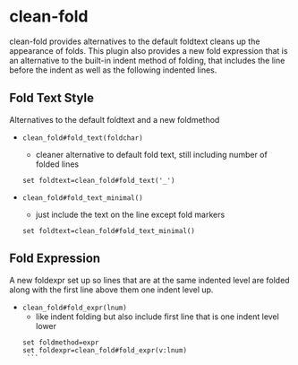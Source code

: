 clean-fold
==========

clean-fold provides alternatives to the default foldtext cleans up the
appearance of folds. This plugin also provides a new fold expression that is
an alternative to the built-in indent method of folding, that includes the
line before the indent as well as the following indented lines.

Fold Text Style
----------------
Alternatives to the default foldtext and a new foldmethod

* `clean_fold#fold_text(foldchar)`
    * cleaner alternative to default fold text, still including number of folded lines
    ```vim
    set foldtext=clean_fold#fold_text('_')
    ```

* `clean_fold#fold_text_minimal()`
    * just include the text on the line except fold markers
     ```vim
     set foldtext=clean_fold#fold_text_minimal()
     ```

Fold Expression
---------------
A new foldexpr set up so  lines that are at the same indented level are
folded along with the first line above them one indent level up.

* `clean_fold#fold_expr(lnum)`
    * like indent folding but also include first line that is one indent level lower
     ```vim
     set foldmethod=expr
     set foldexpr=clean_fold#fold_expr(v:lnum)
      ```
